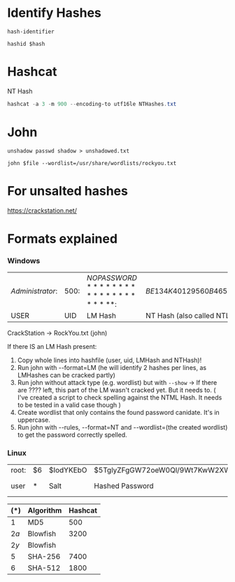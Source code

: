 # Identify Hashes
```
hash-identifier
```

```
hashid $hash
```


# Hashcat
NT Hash
```powershell
hashcat -a 3 -m 900 --encoding-to utf16le NTHashes.txt
```

# John
```
unshadow passwd shadow > unshadowed.txt
```

```
john $file --wordlist=/usr/share/wordlists/rockyou.txt
```

# For unsalted hashes
https://crackstation.net/

# Formats explained
### Windows
| | | | | 
|-|-|-|-|
| $Administrator:$|$500:$|$NO PASSWORD*********************:$|$BE134K40129560B46534340292AF4E72:::$|
|USER     |UID|            LM Hash             |     NT Hash (also called NTLM)|


CrackStation -> RockYou.txt (john)

If there IS an LM Hash present:
1. Copy whole lines into hashfile (user, uid, LMHash and NTHash)!
2. Run john with --format=LM (he will identify 2 hashes per lines, as LMHashes can be cracked partly)
3. Run john without attack type (e.g. wordlist) but with `--show`
   -> If there are ???? left, this part of the LM wasn't cracked yet. But it needs to.
   ( I've created a script to check spelling against the NTML Hash. It needs to be tested in a valid case though )
4. Create wordlist that only contains the found password canidate. It's in uppercase.
5. Run john with --rules, --format=NT and --wordlist=(the created wordlist) to get the password correctly spelled.

### Linux
| | | | | |
|-|-|-|-|-|
|root:|\$6|\$IodYKEbO|\$5TglyZFgGW72oeW0Ql/9Wt7KwW2XWeW3TNmBUo94Qsj1tJg.tDs1HIuIlmyr/:|18251:0:99999:7:::|
|user| $*$|  Salt  |                     Hashed Password                         | Account Information|

|$(*)$|Algorithm|Hashcat|
|-|-|-|
|$1$  |MD5 |500|
|$2a$|Blowfish|3200|
|$2y$|Blowfish|
|$5$|SHA-256|7400|
|$6$|SHA-512|1800|

